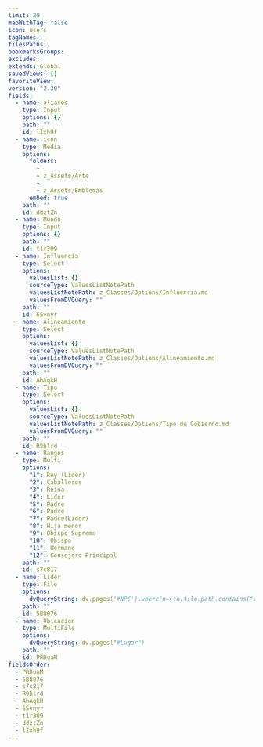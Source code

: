 ```yaml
---
limit: 20
mapWithTag: false
icon: users
tagNames: 
filesPaths: 
bookmarksGroups: 
excludes: 
extends: Global
savedViews: []
favoriteView: 
version: "2.30"
fields:
  - name: aliases
    type: Input
    options: {}
    path: ""
    id: lIxh9f
  - name: icon
    type: Media
    options:
      folders:
        - 
        - z_Assets/Arte
        - 
        - z_Assets/Emblemas
      embed: true
    path: ""
    id: ddztZn
  - name: Mundo
    type: Input
    options: {}
    path: ""
    id: t1r309
  - name: Influencia
    type: Select
    options:
      valuesList: {}
      sourceType: ValuesListNotePath
      valuesListNotePath: z_Classes/Options/Influencia.md
      valuesFromDVQuery: ""
    path: ""
    id: 65vnyr
  - name: Alineamiento
    type: Select
    options:
      valuesList: {}
      sourceType: ValuesListNotePath
      valuesListNotePath: z_Classes/Options/Alineamiento.md
      valuesFromDVQuery: ""
    path: ""
    id: AhAqkH
  - name: Tipo
    type: Select
    options:
      valuesList: {}
      sourceType: ValuesListNotePath
      valuesListNotePath: z_Classes/Options/Tipo de Gobierno.md
      valuesFromDVQuery: ""
    path: ""
    id: R9hlrd
  - name: Rangos
    type: Multi
    options:
      "1": Rey (Lider)
      "2": Caballeros
      "3": Reina
      "4": Lider
      "5": Padre
      "6": Padre
      "7": Padre(Lider)
      "8": Hija menor
      "9": Obispo Supremo
      "10": Obispo
      "11": Hermano
      "12": Consejero Principal
    path: ""
    id: s7c817
  - name: Lider
    type: File
    options:
      dvQueryString: dv.pages('#NPC').where(n=>!n.file.path.contains("z_"))
    path: ""
    id: 5B8076
  - name: Ubicacion
    type: MultiFile
    options:
      dvQueryString: dv.pages("#Lugar")
    path: ""
    id: PRDuaM
fieldsOrder:
  - PRDuaM
  - 5B8076
  - s7c817
  - R9hlrd
  - AhAqkH
  - 65vnyr
  - t1r309
  - ddztZn
  - lIxh9f
---
```

